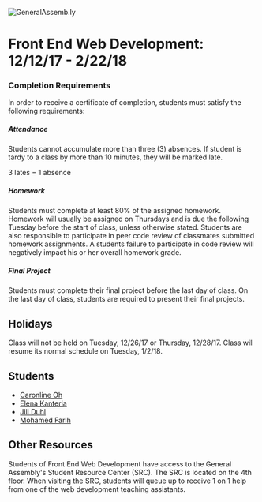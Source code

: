 ![GeneralAssemb.ly](https://github.com/generalassembly/ga-ruby-on-rails-for-devs/raw/master/images/ga.png "GeneralAssemb.ly")

# Front End Web Development: 12/12/17 - 2/22/18

### Completion Requirements

In order to receive a certificate of completion, students must satisfy the following requirements:

##### Attendance

Students cannot accumulate more than three (3) absences. If  student is tardy to a class by more than 10 minutes, they will be marked late.

3 lates = 1 absence

##### Homework

Students must complete at least 80% of the assigned homework. Homework will usually be assigned on Thursdays and is due the following Tuesday before the start of class, unless otherwise stated. Students are also responsible to participate in peer code review of classmates submitted homework assignments. A students failure to participate in code review will negatively impact his or her overall homework grade.

##### Final Project

Students must complete their final project before the last day of class. On the last day of class, students are required to present their final projects.

## Holidays

Class will not be held on Tuesday, 12/26/17 or Thursday, 12/28/17. Class will resume its normal schedule on Tuesday, 1/2/18.

## Students

- [Caronline Oh](https://github.com/carolineyoh)
- [Elena Kanteria](https://github.com/elenakantaria)
- [Jill Duhl](https://github.com/jsduhl)
- [Mohamed Farih](https://github.com/mohamedx25)

## Other Resources

Students of Front End Web Development have access to the General Assembly's Student Resource Center (SRC). The SRC is located on the 4th floor. When visiting the SRC, students will queue up to receive 1 on 1 help from one of the web development teaching assistants.
